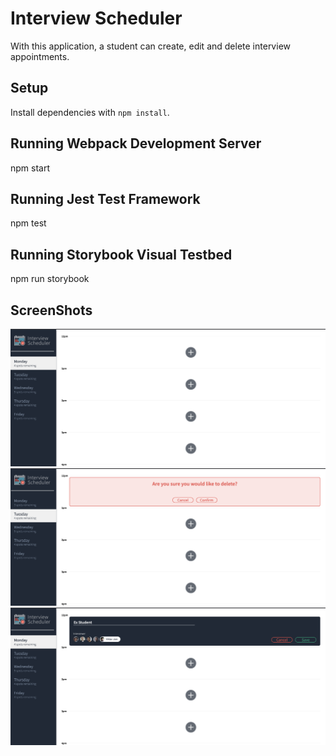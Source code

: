 # Interview Scheduler

With this application, a student can create, edit and delete interview appointments.

## Setup

Install dependencies with `npm install`.

## Running Webpack Development Server

npm start

## Running Jest Test Framework

npm test

## Running Storybook Visual Testbed

npm run storybook

## ScreenShots

![text](public/images/ss1.png)
![text](public/images/ss2.png)
![text](public/images/ss3.png)
